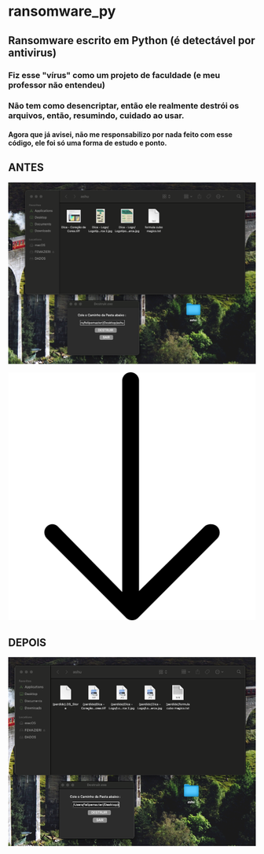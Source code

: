 # ransomware_py
 ## Ransomware escrito em Python (é detectável por antivirus)

### Fiz esse "vírus" como um projeto de faculdade (e meu professor não entendeu)

### Não tem como desencriptar, então ele realmente destrói os arquivos, então, resumindo, cuidado ao usar. 
#### Agora que já avisei, não me responsabilizo por nada feito com esse código, ele foi só uma forma de estudo e ponto.

## ANTES
![ANTES](https://github.com/mazieri/img/blob/main/base.png?raw=true)

![SETA](https://github.com/mazieri/img/blob/main/seta.png?raw=true)

## DEPOIS
![DEPOIS](https://github.com/mazieri/img/blob/main/ja%CC%81%20era.png?raw=true)
